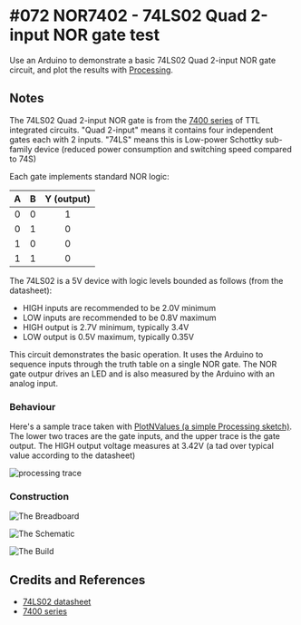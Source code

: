 # #072 NOR7402 - 74LS02 Quad 2-input NOR gate test

Use an Arduino to demonstrate a basic 74LS02 Quad 2-input NOR gate circuit, and plot the results with [Processing](https://www.processing.org).


## Notes

The 74LS02 Quad 2-input NOR gate is from the [7400 series](http://en.wikipedia.org/wiki/7400_series) of TTL integrated circuits.
"Quad 2-input" means it contains four independent gates each with 2 inputs.
"74LS" means this is Low-power Schottky sub-family device (reduced power consumption and switching speed compared to 74S)

Each gate implements standard NOR logic:

| A | B | Y (output) |
|:-:|:-:|:----------:|
| 0 | 0 | 1          |
| 0 | 1 | 0          |
| 1 | 0 | 0          |
| 1 | 1 | 0          |

The 74LS02 is a 5V device with logic levels bounded as follows (from the datasheet):
* HIGH inputs are recommended to be 2.0V minimum
* LOW inputs are recommended to be 0.8V maximum
* HIGH output is 2.7V minimum, typically 3.4V
* LOW output is 0.5V maximum, typically 0.35V

This circuit demonstrates the basic operation.
It uses the Arduino to sequence inputs through the truth table on a single NOR gate.
The NOR gate outpur drives an LED and is also measured by the Arduino with an analog input.

### Behaviour

Here's a sample trace taken with [PlotNValues (a simple Processing sketch)](../../processing/PlotNValues).
The lower two traces are the gate inputs, and the upper trace is the gate output.
The HIGH output voltage measures at 3.42V (a tad over typical value according to the datasheet)

![processing trace](./assets/processing_trace.png?raw=true)


### Construction

![The Breadboard](./assets/NOR7402_bb.jpg?raw=true)

![The Schematic](./assets/NOR7402_schematic.jpg?raw=true)

![The Build](./assets/NOR7402_build.jpg?raw=true)


## Credits and References
* [74LS02 datasheet](https://www.futurlec.com/74LS/74LS02.shtml)
* [7400 series](http://en.wikipedia.org/wiki/7400_series)
